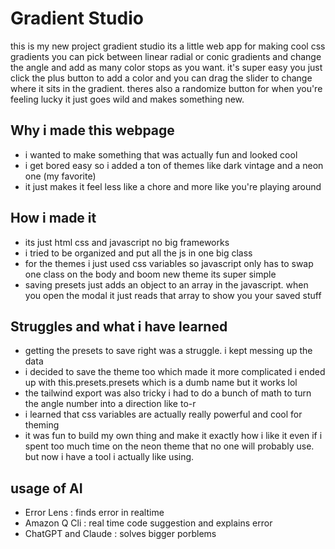 # Gradient Studio

this is my new project gradient studio its a little web app for making cool css gradients
you can pick between linear radial or conic gradients and change the angle and add as many color stops as you want. it's super easy you just click the plus button to add a color and you can drag the slider to change where it sits in the gradient. theres also a randomize button for when you're feeling lucky it just goes wild and makes something new.

## Why i made this webpage

* i wanted to make something that was actually fun and looked cool
* i get bored easy so i added a ton of themes like dark vintage and a neon one (my favorite)
* it just makes it feel less like a chore and more like you're playing around

## How i made it

* its just html css and javascript no big frameworks
* i tried to be organized and put all the js in one big class
* for the themes i just used css variables so javascript only has to swap one class on the body and boom new theme its super simple
* saving presets just adds an object to an array in the javascript. when you open the modal it just reads that array to show you your saved stuff

## Struggles and what i have learned

* getting the presets to save right was a struggle. i kept messing up the data
* i decided to save the theme too which made it more complicated i ended up with this.presets.presets which is a dumb name but it works lol
* the tailwind export was also tricky i had to do a bunch of math to turn the angle number into a direction like to-r
* i learned that css variables are actually really powerful and cool for theming
* it was fun to build my own thing and make it exactly how i like it even if i spent too much time on the neon theme that no one will probably use. but now i have a tool i actually like using.

## usage of AI

* Error Lens : finds error in realtime
* Amazon Q Cli : real time code suggestion and explains error
* ChatGPT and Claude : solves bigger porblems